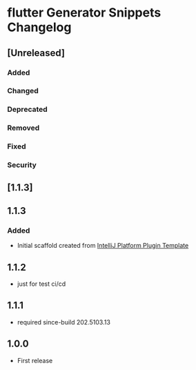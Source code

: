 <!-- Keep a Changelog guide -> https://keepachangelog.com -->

# flutter Generator Snippets Changelog

## [Unreleased]
### Added

### Changed

### Deprecated

### Removed

### Fixed

### Security
## [1.1.3]
## 1.1.3
### Added
- Initial scaffold created from [IntelliJ Platform Plugin Template](https://github.com/JetBrains/intellij-platform-plugin-template)

## 1.1.2

- just for test ci/cd

## 1.1.1

- required since-build 202.5103.13<br>

## 1.0.0

- First release
